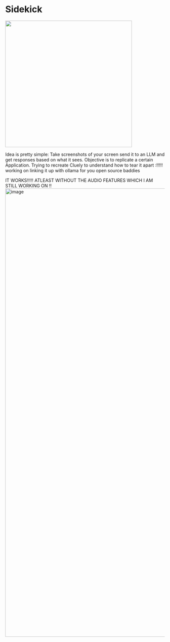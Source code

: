 # Sidekick
<img length="600" width="400"  src="https://github.com/user-attachments/assets/19d62006-ed38-46c1-8519-38cfb554110c" />

Idea is pretty simple: Take screenshots of your screen send it to an LLM and get responses based on what it sees. Objective is to replicate a certain Application. Trying to recreate Cluely to understand how to tear it apart :!!!!!
working on linking it up with ollama for you open source baddies

IT WORKS!!!!! ATLEAST WITHOUT THE AUDIO FEATURES WHICH I AM STILL WORKING ON !!
<img width="1417" alt="image" src="https://github.com/user-attachments/assets/f6eb51a6-e2a2-400e-b794-3907cb209323" />


